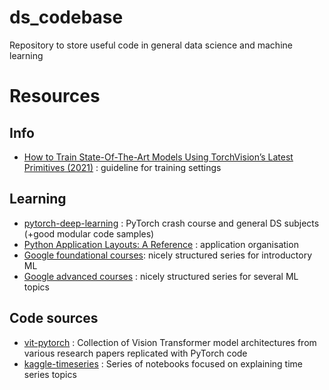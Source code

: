 # ds_codebase
Repository to store useful code in general data science and machine learning

# Resources

## Info
- [How to Train State-Of-The-Art Models Using TorchVision’s Latest Primitives (2021)](https://pytorch.org/blog/how-to-train-state-of-the-art-models-using-torchvision-latest-primitives/#label-smoothing) : guideline for training settings 
## Learning
- [pytorch-deep-learning](https://github.com/mrdbourke/pytorch-deep-learning/tree/main) : PyTorch crash course and general DS subjects (+good modular code samples)
- [Python Application Layouts: A Reference](https://realpython.com/python-application-layouts/) : application organisation
- [Google foundational courses](https://developers.google.com/machine-learning/foundational-courses): nicely structured series for introductory ML 
- [Google advanced courses](https://developers.google.com/machine-learning/advanced-courses) : nicely structured series for several ML topics 

## Code sources
- [vit-pytorch](https://github.com/lucidrains/vit-pytorch) : Collection of Vision Transformer model architectures from various research papers replicated with PyTorch code
- [kaggle-timeseries](https://www.kaggle.com/code/konradb/ts-0-the-basics) : Series of notebooks focused on explaining time series topics

